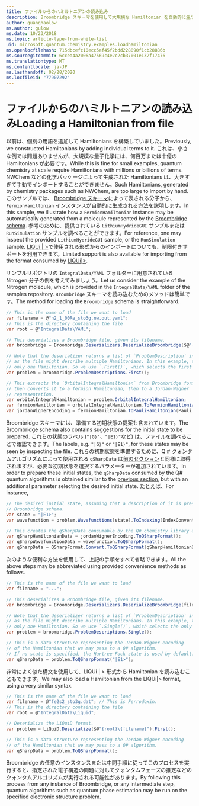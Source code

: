 ```yaml
---
title: ファイルからのハミルトニアンの読み込み
description: Broombridge スキーマを使用して大規模な Hamiltonian を自動的に生成する方法について説明します。
author: guanghaolow
ms.author: gulow
ms.date: 10/23/2018
ms.topic: article-type-from-white-list
uid: microsoft.quantum.chemistry.examples.loadhamiltonian
ms.openlocfilehash: 715dbcefc10ecc5af45f2bdd228890f1cb28886b
ms.sourcegitcommit: 6ccea4a2006a47569c4e2c2cb37001e132f17476
ms.translationtype: MT
ms.contentlocale: ja-JP
ms.lasthandoff: 02/28/2020
ms.locfileid: "77907292"
---
```

# <a name="loading-a-hamiltonian-from-file"></a><span data-ttu-id="73aa7-103">ファイルからのハミルトニアンの読み込み</span><span class="sxs-lookup"><span data-stu-id="73aa7-103">Loading a Hamiltonian from file</span></span>
<span data-ttu-id="73aa7-104">以前は、個別の用語を追加して Hamiltonians を構築していました。</span><span class="sxs-lookup"><span data-stu-id="73aa7-104">Previously, we constructed Hamiltonians by adding individual terms to it.</span></span> <span data-ttu-id="73aa7-105">これは、小さな例では問題ありませんが、大規模な量子化学には、何百万または十億の Hamiltonians が必要です。</span><span class="sxs-lookup"><span data-stu-id="73aa7-105">While this is fine for small examples, quantum chemistry at scale require Hamiltonians with millions or billions of terms.</span></span> <span data-ttu-id="73aa7-106">NWChem などの化学パッケージによって生成された Hamiltonians は、大きすぎて手動でインポートすることができません。</span><span class="sxs-lookup"><span data-stu-id="73aa7-106">Such Hamiltonians, generated by chemistry packages such as NWChem, are too large to import by hand.</span></span> <span data-ttu-id="73aa7-107">このサンプルでは、 [Broombridge スキーマ](xref:microsoft.quantum.libraries.chemistry.schema.broombridge)によって表される分子から、`FermionHamiltonian` インスタンスが自動的に生成される方法を説明します。</span><span class="sxs-lookup"><span data-stu-id="73aa7-107">In this sample, we illustrate how a `FermionHamiltonian` instance may be automatically generated from a molecule represented by the [Broombridge schema](xref:microsoft.quantum.libraries.chemistry.schema.broombridge).</span></span> <span data-ttu-id="73aa7-108">参考のために、提供されている `LithiumHydrideGUI` サンプルまたは `RunSimulation` サンプルを調べることができます。</span><span class="sxs-lookup"><span data-stu-id="73aa7-108">For reference, one may inspect the provided `LithiumHydrideGUI` sample, or the `RunSimulation` sample.</span></span> <span data-ttu-id="73aa7-109">[LIQUi | >](https://www.microsoft.com/en-us/research/project/language-integrated-quantum-operations-liqui/)で使用される形式からのインポートについても、制限付きサポートを利用できます。</span><span class="sxs-lookup"><span data-stu-id="73aa7-109">Limited support is also available for importing from the format consumed by [LIQUi|>](https://www.microsoft.com/en-us/research/project/language-integrated-quantum-operations-liqui/).</span></span>

<span data-ttu-id="73aa7-110">サンプルリポジトリの `IntegralData/YAML` フォルダーに用意されている Nitrogen 分子の例を考えてみましょう。</span><span class="sxs-lookup"><span data-stu-id="73aa7-110">Let us consider the example of the Nitrogen molecule, which is provided in the `IntegralData/YAML` folder of the samples repository.</span></span> <span data-ttu-id="73aa7-111">`Broombridge` スキーマを読み込むためのメソッドは簡単です。</span><span class="sxs-lookup"><span data-stu-id="73aa7-111">The method for loading the `Broombridge` schema is straightforward.</span></span>

```csharp
// This is the name of the file we want to load
var filename = @"n2_1_00Re_sto3g.nw.out.yaml";
// This is the directory containing the file
var root = @"IntegralData\YAML";

// This deserializes a Broombridge file, given its filename.
var broombridge = Broombridge.Deserializers.DeserializeBroombridge($@"{root}\{filename}");

// Note that the deserializer returns a list of `ProblemDescription` instances 
// as the file might describe multiple Hamiltonians. In this example, there is 
// only one Hamiltonian. So we use `.First()`, which selects the first element of the list.
var problem = broombridge.ProblemDescriptions.First();

// This extracts the `OrbitalIntegralHamiltonian` from Broombridge format,
// then converts it to a fermion Hamiltonian, then to a Jordan-Wigner
// representation.
var orbitalIntegralHamiltonian = problem.OrbitalIntegralHamiltonian;
var fermionHamiltonian = orbitalIntegralHamiltonian.ToFermionHamiltonian(IndexConvention.UpDown);
var jordanWignerEncoding = fermionHamiltonian.ToPauliHamiltonian(Pauli.QubitEncoding.JordanWigner);
```

<span data-ttu-id="73aa7-112">Broombridge スキーマには、準備する初期状態の提案も含まれています。</span><span class="sxs-lookup"><span data-stu-id="73aa7-112">The Broombridge schema also contains suggestions for the initial state to be prepared.</span></span> <span data-ttu-id="73aa7-113">これらの状態のラベル (`"|G⟩"`、`"|E1⟩"`など) は、ファイルを調べることで確認できます。</span><span class="sxs-lookup"><span data-stu-id="73aa7-113">The labels, e.g. `"|G⟩"` or `"|E1⟩"`, for these states may be seen by inspecting the file.</span></span> <span data-ttu-id="73aa7-114">これらの初期状態を準備するために、Q # クォンタムアルゴリズムによって使用される `qSharpData` は[前のセクション](xref:microsoft.quantum.chemistry.examples.energyestimate)と同様に取得されますが、必要な初期状態を選択するパラメーターが追加されています。</span><span class="sxs-lookup"><span data-stu-id="73aa7-114">In order to prepare these initial states, the `qSharpData` consumed by the Q# quantum algorithms is obtained similar to the [previous section](xref:microsoft.quantum.chemistry.examples.energyestimate), but with an additional parameter selecting the desired initial state.</span></span> <span data-ttu-id="73aa7-115">たとえば、</span><span class="sxs-lookup"><span data-stu-id="73aa7-115">For instance,</span></span>
```csharp
// The desired initial state, assuming that a description of it is present in the
// Broombridge schema.
var state = "|E1>";
var wavefunction = problem.Wavefunctions[state].ToIndexing(IndexConvention.UpDown);

// This creates the qSharpData consumable by the Q# chemistry library algorithms.
var qSharpHamiltonianData = jordanWignerEncoding.ToQSharpFormat();
var qSharpWavefunctionData = wavefunction.ToQSharpFormat();
var qSharpData = QSharpFormat.Convert.ToQSharpFormat(qSharpHamiltonianData, qSharpWavefunctionData);
```

<span data-ttu-id="73aa7-116">次のような便利な方法を使用して、上記の手順をすべて省略できます。</span><span class="sxs-lookup"><span data-stu-id="73aa7-116">All the above steps may be abbreviated using provided convenience methods as follows.</span></span>
```csharp
// This is the name of the file we want to load
var filename = "...";

// This deserializes a Broombridge file, given its filename.
var broombridge = Broombridge.Deserializers.DeserializeBroombridge(filename);

// Note that the deserializer returns a list of `ProblemDescription` instances 
// as the file might describe multiple Hamiltonians. In this example, there is 
// only one Hamiltonian. So we use `.Single()`, which selects the only element of the list.
var problem = broombridge.ProblemDescriptions.Single();

// This is a data structure representing the Jordan-Wigner encoding 
// of the Hamiltonian that we may pass to a Q# algorithm.
// If no state is specified, the Hartree-Fock state is used by default.
var qSharpData = problem.ToQSharpFormat("|E1>");
```

<span data-ttu-id="73aa7-117">非常によく似た構文を使用して、LIQUi | > 形式から Hamiltonian を読み込むこともできます。</span><span class="sxs-lookup"><span data-stu-id="73aa7-117">We may also load a Hamiltonian from the LIQUi|> format, using a very similar syntax.</span></span> 

```csharp
// This is the name of the file we want to load
var filename = @"fe2s2_sto3g.dat"; // This is Ferrodoxin.
// This is the directory containing the file
var root = @"IntegralData\Liquid";

// Deserialize the LiQuiD format.
var problem = LiQuiD.Deserialize($@"{root}\{filename}").First();

// This is a data structure representing the Jordan-Wigner encoding 
// of the Hamiltonian that we may pass to a Q# algorithm.
var qSharpData = problem.ToQSharpFormat();
```

<span data-ttu-id="73aa7-118">Broombridge の任意のインスタンスまたは中間手順に従ってこのプロセスを実行すると、指定された電子構造の問題に対してクォンタムフェーズの推定などのクォンタムアルゴリズムが実行される可能性があります。</span><span class="sxs-lookup"><span data-stu-id="73aa7-118">By following this process from any instance of Broombridge, or any intermediate step, quantum algorithms such as quantum phase estimation may be run on the specified electronic structure problem.</span></span>

